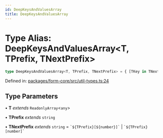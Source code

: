 ```yaml
---
id: DeepKeysAndValuesArray
title: DeepKeysAndValuesArray
---
```


<!-- DO NOT EDIT: this page is autogenerated from the type comments -->

# Type Alias: DeepKeysAndValuesArray\<T, TPrefix, TNextPrefix\>

```ts
type DeepKeysAndValuesArray<T, TPrefix, TNextPrefix> = { [TKey in TNextPrefix]: T[number] } & DeepKeysAndValues<T[number], TNextPrefix>;
```

Defined in: [packages/form-core/src/util-types.ts:24](https://github.com/TanStack/form/blob/main/packages/form-core/src/util-types.ts#L24)

## Type Parameters

• **T** *extends* `ReadonlyArray`\<`any`\>

• **TPrefix** *extends* `string`

• **TNextPrefix** *extends* `string` = `` `${TPrefix}[${number}]` `` \| `` `${TPrefix}[number]` ``
